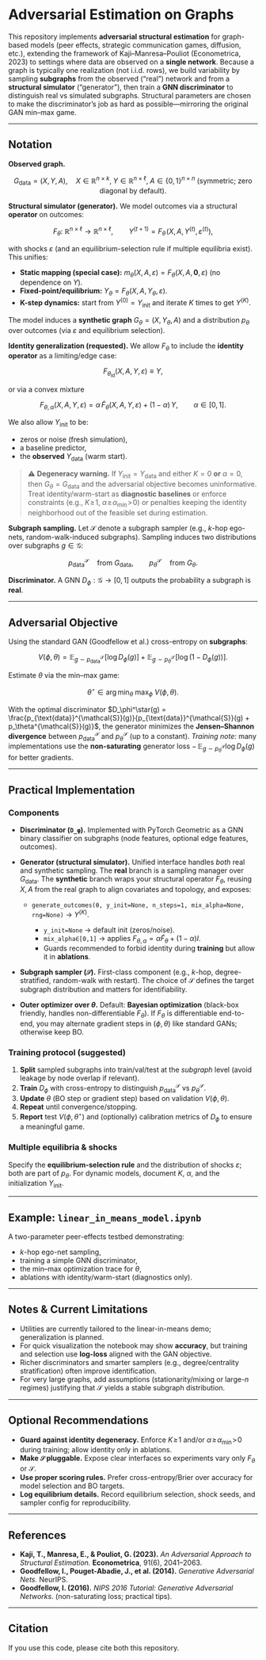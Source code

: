 # Adversarial Estimation on Graphs

This repository implements **adversarial structural estimation** for graph-based models (peer effects, strategic communication games, diffusion, etc.), extending the framework of Kaji–Manresa–Pouliot (Econometrica, 2023) to settings where data are observed on a **single network**. Because a graph is typically one realization (not i.i.d. rows), we build variability by sampling **subgraphs** from the observed (“real”) network and from a **structural simulator** (“generator”), then train a **GNN discriminator** to distinguish real vs simulated subgraphs. Structural parameters are chosen to make the discriminator’s job as hard as possible—mirroring the original GAN min–max game.

---

## Notation 

**Observed graph.**

$$
G_{\text{data}} = (X, Y, A),
\quad X\in\mathbb{R}^{n\times k},\; Y\in\mathbb{R}^{n\times \ell},\;
A\in\{0,1\}^{n\times n}\ \text{(symmetric; zero diagonal by default)}.
$$

**Structural simulator (generator).**
We model outcomes via a structural **operator** on outcomes:

$$
F_\theta:\ \mathbb{R}^{n\times \ell}\to \mathbb{R}^{n\times \ell},\qquad 
Y^{(t+1)} = F_\theta\!\big(X, A, Y^{(t)}, \varepsilon^{(t)}\big),
$$

with shocks $\varepsilon$ (and an equilibrium-selection rule if multiple equilibria exist). This unifies:

* **Static mapping (special case):** $m_\theta(X,A,\varepsilon) = F_\theta(X,A,\mathbf{0},\varepsilon)$ (no dependence on $Y$).
* **Fixed-point/equilibrium:** $Y_\theta = F_\theta(X,A,Y_\theta,\varepsilon)$.
* **K-step dynamics:** start from $Y^{(0)} = Y_{\text{init}}$ and iterate $K$ times to get $Y^{(K)}$.

The model induces a **synthetic graph** $G_\theta=(X, Y_\theta, A)$ and a distribution $p_\theta$ over outcomes (via $\varepsilon$ and equilibrium selection).

**Identity generalization (requested).**
We allow $F_\theta$ to include the **identity operator** as a limiting/edge case:

$$
F_{\theta_{\text{id}}}(X,A,Y,\varepsilon) \equiv Y,
$$

or via a convex mixture

$$
F_{\theta,\alpha}(X,A,Y,\varepsilon)
= \alpha\,\tilde F_\theta(X,A,Y,\varepsilon) + (1-\alpha)\,Y,\qquad \alpha\in[0,1].
$$

We also allow $Y_{\text{init}}$ to be:

* zeros or noise (fresh simulation),
* a baseline predictor,
* the **observed** $Y_{\text{data}}$ (warm start).

> ⚠️ **Degeneracy warning.**
> If $Y_{\text{init}}=Y_{\text{data}}$ and either $K=0$ **or** $\alpha=0$, then $G_\theta=G_{\text{data}}$ and the adversarial objective becomes uninformative. Treat identity/warm-start as **diagnostic baselines** or enforce constraints (e.g., $K\!\ge\!1$, $\alpha\!\ge\!\alpha_{\min}\!>\!0$) or penalties keeping the identity neighborhood out of the feasible set during estimation.

**Subgraph sampling.**
Let $\mathcal{S}$ denote a subgraph sampler (e.g., $k$-hop ego-nets, random-walk-induced subgraphs). Sampling induces two distributions over subgraphs $g\in\mathcal{G}$:

$$
p_{\text{data}}^{\mathcal{S}}\quad\text{from }G_{\text{data}},\qquad
p_{\theta}^{\mathcal{S}}\quad\text{from }G_\theta.
$$

**Discriminator.**
A GNN $D_\phi:\mathcal{G}\to[0,1]$ outputs the probability a subgraph is **real**.

---

## Adversarial Objective

Using the standard GAN (Goodfellow et al.) cross-entropy on **subgraphs**:

$$
V(\phi,\theta)
=\mathbb{E}_{g\sim p_{\text{data}}^{\mathcal{S}}}\!\big[\log D_\phi(g)\big]
\;+\;
\mathbb{E}_{g\sim p_\theta^{\mathcal{S}}}\!\big[\log (1-D_\phi(g))\big].
$$

Estimate $\theta$ via the min–max game:

$$
\theta^\star \in \arg\min_\theta\ \max_\phi\ V(\phi,\theta).
$$

With the optimal discriminator
$D_\phi^\star(g) = \frac{p_{\text{data}}^{\mathcal{S}}(g)}{p_{\text{data}}^{\mathcal{S}}(g) + p_\theta^{\mathcal{S}}(g)}$,
the generator minimizes the **Jensen–Shannon divergence** between
$p_{\text{data}}^{\mathcal{S}}$ and $p_\theta^{\mathcal{S}}$ (up to a constant).
*Training note:* many implementations use the **non-saturating** generator loss
$-\,\mathbb{E}_{g\sim p_\theta^{\mathcal{S}}}\log D_\phi(g)$ for better gradients.

---

## Practical Implementation

### Components

* **Discriminator (`D_φ`).**
  Implemented with PyTorch Geometric as a GNN binary classifier on subgraphs (node features, optional edge features, outcomes).

* **Generator (structural simulator).**
  Unified interface handles *both* real and synthetic sampling. The **real** branch is a sampling manager over $G_{\text{data}}$. The **synthetic** branch wraps your structural operator $F_\theta$, reusing $X,A$ from the real graph to align covariates and topology, and exposes:

  * `generate_outcomes(θ, y_init=None, n_steps=1, mix_alpha=None, rng=None)` → $Y^{(K)}$.

    * `y_init=None` → default init (zeros/noise).
    * `mix_alpha∈[0,1]` → applies $F_{\theta,\alpha} = \alpha \tilde F_\theta + (1-\alpha) I$.
    * Guards recommended to forbid identity during **training** but allow it in **ablations**.

* **Subgraph sampler (`𝒮`).**
  First-class component (e.g., $k$-hop, degree-stratified, random-walk with restart). The choice of $\mathcal{S}$ defines the target subgraph distribution and matters for identifiability.

* **Outer optimizer over $\theta$.**
  Default: **Bayesian optimization** (black-box friendly, handles non-differentiable $F_\theta$). If $F_\theta$ is differentiable end-to-end, you may alternate gradient steps in $(\phi,\theta)$ like standard GANs; otherwise keep BO.

### Training protocol (suggested)

1. **Split** sampled subgraphs into train/val/test at the *subgraph* level (avoid leakage by node overlap if relevant).
2. **Train** $D_\phi$ with cross-entropy to distinguish $p_{\text{data}}^{\mathcal{S}}$ vs $p_\theta^{\mathcal{S}}$.
3. **Update** $\theta$ (BO step or gradient step) based on validation $V(\phi,\theta)$.
4. **Repeat** until convergence/stopping.
5. **Report** test $V(\phi,\theta^\star)$ and (optionally) calibration metrics of $D_\phi$ to ensure a meaningful game.

### Multiple equilibria & shocks

Specify the **equilibrium-selection rule** and the distribution of shocks $\varepsilon$; both are part of $p_\theta$. For dynamic models, document $K$, $\alpha$, and the initialization $Y_{\text{init}}$.

---

## Example: `linear_in_means_model.ipynb`

A two-parameter peer-effects testbed demonstrating:

* $k$-hop ego-net sampling,
* training a simple GNN discriminator,
* the min–max optimization trace for $\theta$,
* ablations with identity/warm-start (diagnostics only).

---

## Notes & Current Limitations

* Utilities are currently tailored to the linear-in-means demo; generalization is planned.
* For quick visualization the notebook may show **accuracy**, but training and selection use **log-loss** aligned with the GAN objective.
* Richer discriminators and smarter samplers (e.g., degree/centrality stratification) often improve identification.
* For very large graphs, add assumptions (stationarity/mixing or large-$n$ regimes) justifying that $\mathcal{S}$ yields a stable subgraph distribution.

---

## Optional Recommendations

* **Guard against identity degeneracy.** Enforce $K\!\ge\!1$ and/or $\alpha\!\ge\!\alpha_{\min}\!>\!0$ during training; allow identity only in ablations.
* **Make `𝒮` pluggable.** Expose clear interfaces so experiments vary only $F_\theta$ or $\mathcal{S}$.
* **Use proper scoring rules.** Prefer cross-entropy/Brier over accuracy for model selection and BO targets.
* **Log equilibrium details.** Record equilibrium selection, shock seeds, and sampler config for reproducibility.

---

## References

* **Kaji, T., Manresa, E., & Pouliot, G. (2023).** *An Adversarial Approach to Structural Estimation.* **Econometrica**, 91(6), 2041–2063.
* **Goodfellow, I., Pouget-Abadie, J., et al. (2014).** *Generative Adversarial Nets.* NeurIPS.
* **Goodfellow, I. (2016).** *NIPS 2016 Tutorial: Generative Adversarial Networks.* (non-saturating loss; practical tips).

---

## Citation

If you use this code, please cite both this repository.

